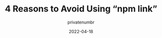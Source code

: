 ---
author: privatenumbr
date: 2022-04-18
draft: true
tags:
  - npm
target_url: https://hirok.io/posts/avoid-npm-link
title: 4 Reasons to Avoid Using “npm link”
---